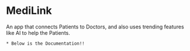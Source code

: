 # MediLink
An app that connects Patients to Doctors, and also uses trending features like AI to help the Patients.

    * Below is the Documentation!!
